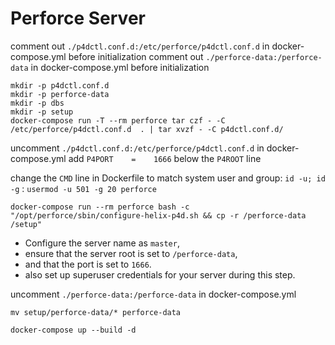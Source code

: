 # Perforce Server

comment out `./p4dctl.conf.d:/etc/perforce/p4dctl.conf.d` in docker-compose.yml before initialization
comment out `./perforce-data:/perforce-data` in docker-compose.yml before initialization

```
mkdir -p p4dctl.conf.d
mkdir -p perforce-data
mkdir -p dbs
mkdir -p setup
docker-compose run -T --rm perforce tar czf - -C /etc/perforce/p4dctl.conf.d  . | tar xvzf - -C p4dctl.conf.d/
```
uncomment `./p4dctl.conf.d:/etc/perforce/p4dctl.conf.d` in docker-compose.yml
add `P4PORT    =	1666` below the `P4ROOT` line

change the `CMD` line in Dockerfile to match system user and group: `id -u; id -g` : `usermod -u 501 -g 20 perforce`

`docker-compose run --rm perforce bash -c "/opt/perforce/sbin/configure-helix-p4d.sh && cp -r /perforce-data /setup"`

- Configure the server name as `master`, 
- ensure that the server root is set to `/perforce-data`, 
- and that the port is set to `1666`. 
- also set up superuser credentials for your server during this step.

uncomment `./perforce-data:/perforce-data` in docker-compose.yml

`mv setup/perforce-data/* perforce-data`

`docker-compose up --build -d` 
